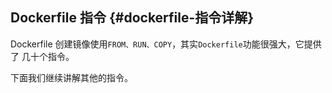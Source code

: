 ## Dockerfile 指令 {#dockerfile-指令详解}

Dockerfile 创建镜像使用`FROM、RUN、COPY`，其实`Dockerfile`功能很强大，它提供了 几十个指令。

下面我们继续讲解其他的指令。

